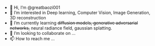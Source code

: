 - 👋 Hi, I’m @greatbaozi001
- 👀 I’m interested in Deep learning, Computer Vision, Image Generation, 3D reconstruction
- 🌱 I’m currently learning ~~diffusion models, generative adversarial networks,~~ neural radiance field, gaussian splatting.
- 💞️ I’m looking to collaborate on ...
- 📫 How to reach me ...

<!---
greatbaozi001/greatbaozi001 is a ✨ special ✨ repository because its `README.md` (this file) appears on your GitHub profile.
You can click the Preview link to take a look at your changes.
--->
